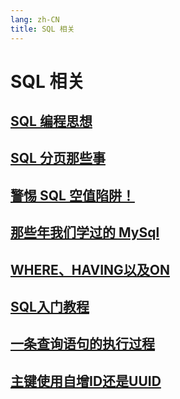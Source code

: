 ```yaml
---
lang: zh-CN
title: SQL 相关
---
```

# SQL 相关

## [SQL 编程思想](../sql/SQL编程思想.md)
## [SQL 分页那些事](../sql/SQL分页那些事.md)
## [警惕 SQL 空值陷阱！](../sql/SQL空值陷阱.md)
## [那些年我们学过的 MySql](../sql/MySql是怎样运行的.md)
## [WHERE、HAVING以及ON](../sql/WHERE、HAVING以及ON.md)
## [SQL入门教程](../sql/SQL入门教程.md)
## [一条查询语句的执行过程](../sql/一条查询语句的执行过程.md)
## [主键使用自增ID还是UUID](../sql/主键使用自增ID还是UUID.md)

